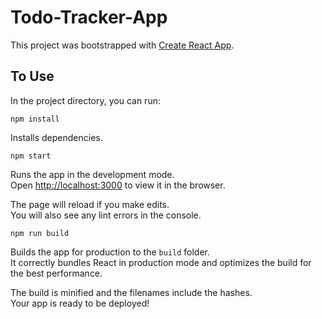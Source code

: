 # Todo-Tracker-App

This project was bootstrapped with [Create React App](https://github.com/facebook/create-react-app).

## To Use

In the project directory, you can run:

```
npm install
```

Installs dependencies.
<br />

```
npm start
```

Runs the app in the development mode.\
Open [http://localhost:3000](http://localhost:3000) to view it in the browser.

The page will reload if you make edits.\
You will also see any lint errors in the console.
<br />

```
npm run build
```

Builds the app for production to the `build` folder.\
It correctly bundles React in production mode and optimizes the build for the best performance.

The build is minified and the filenames include the hashes.\
Your app is ready to be deployed!
